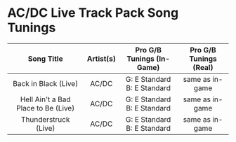 # AC/DC Live Track Pack Song Tunings

| Song Title | Artist(s) | Pro G/B Tunings (In-Game) | Pro G/B Tunings (Real) |
| :--------: | :-------: | :---------------: | :------------: |
| Back in Black (Live) | AC/DC | G: E Standard<br>B: E Standard | same as in-game |
| Hell Ain't a Bad Place to Be (Live) | AC/DC | G: E Standard<br>B: E Standard | same as in-game |
| Thunderstruck (Live) | AC/DC | G: E Standard<br>B: E Standard | same as in-game |
